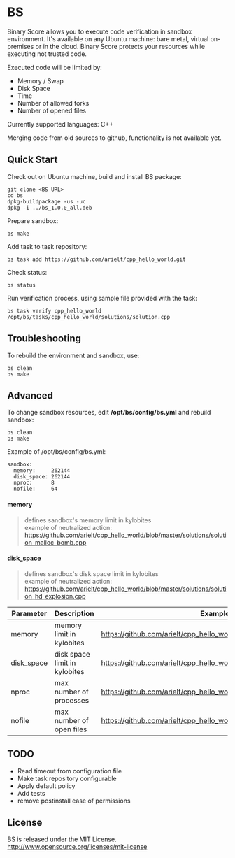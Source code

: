 BS
==

Binary Score allows you to execute code verification in sandbox environment. It's available on any Ubuntu machine: bare metal, virtual on-premises or in the cloud. Binary Score protects your resources while executing not trusted code. 

Executed code will be limited by:

 * Memory / Swap
 * Disk Space
 * Time
 * Number of allowed forks
 * Number of opened files
 
Currently supported languages: C++

Merging code from old sources to github, functionality is not available yet.

## Quick Start

Check out on Ubuntu machine, build and install BS package:

    git clone <BS URL>
    cd bs
    dpkg-buildpackage -us -uc
    dpkg -i ../bs_1.0.0_all.deb

Prepare sandbox:

    bs make
        
Add task to task repository:

    bs task add https://github.com/arielt/cpp_hello_world.git
    
Check status:

    bs status

Run verification process, using sample file provided with the task:

    bs task verify cpp_hello_world /opt/bs/tasks/cpp_hello_world/solutions/solution.cpp

## Troubleshooting

To rebuild the environment and sandbox, use:

    bs clean
    bs make

## Advanced

To change sandbox resources, edit **/opt/bs/config/bs.yml** and rebuild sandbox:

    bs clean
    bs make

Example of /opt/bs/config/bs.yml:

    sandbox:
      memory:     262144
      disk_space: 262144
      nproc:      8
      nofile:     64

#### memory

> defines sandbox's memory limit in kylobites<br>
> example of neutralized action: https://github.com/arielt/cpp_hello_world/blob/master/solutions/solution_malloc_bomb.cpp<br>

#### disk_space

> defines sandbox's disk space limit in kylobites<br>
> example of neutralized action: https://github.com/arielt/cpp_hello_world/blob/master/solutions/solution_hd_explosion.cpp

Parameter     | Description | Example of neutralized action
------------- | ----------- | -----------------
memory        | memory limit in kylobites | https://github.com/arielt/cpp_hello_world/blob/master/solutions/solution_malloc_bomb.cpp
disk_space    | disk space limit in kylobites | https://github.com/arielt/cpp_hello_world/blob/master/solutions/solution_hd_explosion.cpp
nproc       | max number of processes | https://github.com/arielt/cpp_hello_world/blob/master/solutions/solution_fork_bomb.cpp
nofile       | max number of open files | https://github.com/arielt/cpp_hello_world/blob/master/solutions/solution_multiple_files.cpp

## TODO

* Read timeout from configuration file
* Make task repository configurable
* Apply default policy
* Add tests
* remove postinstall ease of permissions

## License

BS is released under the MIT License. http://www.opensource.org/licenses/mit-license

